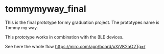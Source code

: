 # tommymyway_final
This is the final prototype for my graduation project. The prototypes name is Tommy my way. 

This prototype works in combination with the BLE devices. 

See here the whole flow
https://miro.com/app/board/uXjVK2aO2Tg=/ 


